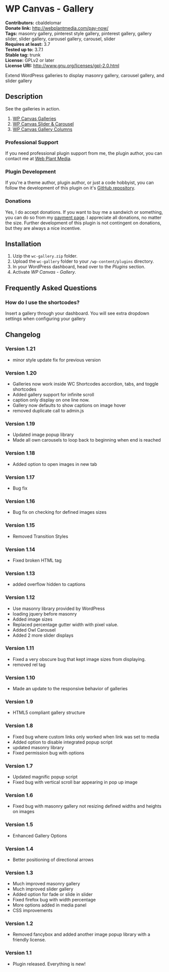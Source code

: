 # WP Canvas - Gallery #

**Contributors:** cbaldelomar  
**Donate link:** http://webplantmedia.com/pay-now/  
**Tags:** masonry gallery, pinterest style gallery, pinterest gallery, gallery slider, slider gallery, carousel gallery, carousel, slider  
**Requires at least:** 3.7  
**Tested up to:** 3.7.1  
**Stable tag:** trunk  
**License:** GPLv2 or later  
**License URI:** http://www.gnu.org/licenses/gpl-2.0.html  

Extend WordPress galleries to display masonry gallery, carousel gallery, and slider gallery

## Description ##

See the galleries in action.

1. [WP Canvas Galleries](http://webplantmedia.com/starter-themes/wordpresscanvas/features/gallery/)
2. [WP Canvas Slider & Carousel](http://webplantmedia.com/starter-themes/wordpresscanvas/features/gallery/slider-carousel/)
3. [WP Canvas Gallery Columns](http://webplantmedia.com/starter-themes/wordpresscanvas/features/gallery/gallery-columns/)

### Professional Support

If you need professional plugin support from me, the plugin author, you can contact me at [Web Plant Media](http://webplantmedia.com/).

### Plugin Development

If you're a theme author, plugin author, or just a code hobbyist, you can follow the development of this plugin on it's [GitHub repository](https://github.com/webplantmedia/wc-gallery). 

### Donations

Yes, I do accept donations.  If you want to buy me a sandwich or something, you can do so from my [payment page](http://webplantmedia.com/pay-now/).  I appreciate all donations, no matter the size.  Further development of this plugin is not contingent on donations, but they are always a nice incentive.

## Installation ##

1. Uzip the `wc-gallery.zip` folder.
2. Upload the `wc-gallery` folder to your `/wp-content/plugins` directory.
3. In your WordPress dashboard, head over to the *Plugins* section.
4. Activate *WP Canvas - Gallery*.

## Frequently Asked Questions ##

### How do I use the shortcodes?

Insert a gallery through your dashboard. You will see extra dropdown settings when configuring your gallery

## Changelog ##

### Version 1.21

* minor style update fix for previous version

### Version 1.20

* Galleries now work inside WC Shortcodes accordion, tabs, and toggle shortcodes
* Added gallery support for infinite scroll
* caption only display on one line now.
* Gallery now defaults to show captions on image hover
* removed duplicate call to admin.js

### Version 1.19

* Updated image popup library
* Made all own carousels to loop back to beginning when end is reached

### Version 1.18

* Added option to open images in new tab

### Version 1.17

* Bug fix

### Version 1.16

* Bug fix on checking for defined images sizes

### Version 1.15

* Removed Transition Styles

### Version 1.14

* Fixed broken HTML tag

### Version 1.13

* added overflow hidden to captions

### Version 1.12

* Use masonry library provided by WordPress
* loading jquery before masonry
* Added image sizes
* Replaced percentage gutter width with pixel value.
* Added Owl Carousel
* Added 2 more slider displays

### Version 1.11

* Fixed a very obscure bug that kept image sizes from displaying.
* removed rel tag

### Version 1.10

* Made an update to the responsive behavior of galleries

### Version 1.9

* HTML5 compliant gallery structure

### Version 1.8

* Fixed bug where custom links only worked when link was set to media
* Added option to disable integrated popup script
* updated masonry library
* Fixed permission bug with options

### Version 1.7

* Updated magnific popup script
* Fixed bug with vertical scroll bar appearing in pop up image

### Version 1.6

* Fixed bug with masonry gallery not resizing defined widths and heights on images

### Version 1.5

* Enhanced Gallery Options

### Version 1.4

* Better positioning of directional arrows

### Version 1.3

* Much improved masonry gallery
* Much improved slider gallery
* Added option for fade or slide in slider
* Fixed firefox bug with width percentage
* More options added in media panel
* CSS improvements

### Version 1.2

* Removed fancybox and added another image popup library with a friendly license.

### Version 1.1

* Plugin released.  Everything is new!
